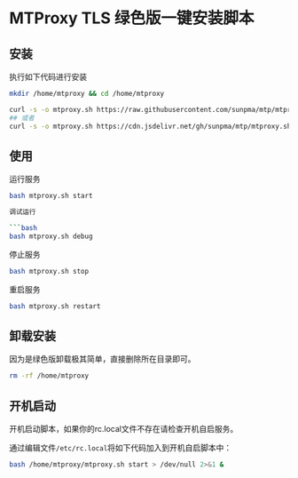 # MTProxy TLS 绿色版一键安装脚本

## 安装

执行如下代码进行安装

```bash
mkdir /home/mtproxy && cd /home/mtproxy

curl -s -o mtproxy.sh https://raw.githubusercontent.com/sunpma/mtp/mtproxy.sh && chmod +x mtproxy.sh && bash mtproxy.sh
## 或者
curl -s -o mtproxy.sh https://cdn.jsdelivr.net/gh/sunpma/mtp/mtproxy.sh && chmod +x mtproxy.sh && bash mtproxy.sh
```

## 使用

运行服务

```bash
bash mtproxy.sh start

调试运行

```bash
bash mtproxy.sh debug
```

停止服务

```bash
bash mtproxy.sh stop
```

重启服务

```bash
bash mtproxy.sh restart
```



## 卸载安装

因为是绿色版卸载极其简单，直接删除所在目录即可。

```bash
rm -rf /home/mtproxy
```

## 开机启动

开机启动脚本，如果你的rc.local文件不存在请检查开机自启服务。

通过编辑文件`/etc/rc.local`将如下代码加入到开机自启脚本中：

```bash
bash /home/mtproxy/mtproxy.sh start > /dev/null 2>&1 &
```